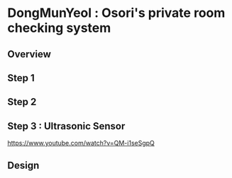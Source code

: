 # DongMunYeol : Osori's private room checking system
## Overview

## Step 1

## Step 2

## Step 3 : Ultrasonic Sensor

https://www.youtube.com/watch?v=QM-i1seSgpQ

## Design
